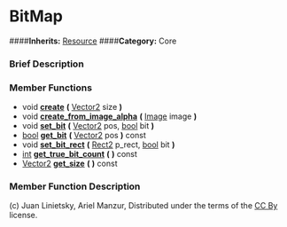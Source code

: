 #  BitMap  
####**Inherits:** [Resource](class_resource)
####**Category:** Core

###  Brief Description  


###  Member Functions 
  * void  **[create](#create)**  **(** [Vector2](class_vector2) size  **)**
  * void  **[create&#95;from&#95;image&#95;alpha](#create_from_image_alpha)**  **(** [Image](class_image) image  **)**
  * void  **[set&#95;bit](#set_bit)**  **(** [Vector2](class_vector2) pos, [bool](class_bool) bit  **)**
  * [bool](class_bool)  **[get&#95;bit](#get_bit)**  **(** [Vector2](class_vector2) pos  **)** const
  * void  **[set&#95;bit&#95;rect](#set_bit_rect)**  **(** [Rect2](class_rect2) p_rect, [bool](class_bool) bit  **)**
  * [int](class_int)  **[get&#95;true&#95;bit&#95;count](#get_true_bit_count)**  **(** **)** const
  * [Vector2](class_vector2)  **[get&#95;size](#get_size)**  **(** **)** const

###  Member Function Description  


(c) Juan Linietsky, Ariel Manzur, Distributed under the terms of the [CC By](https://creativecommons.org/licenses/by/3.0/legalcode) license.
